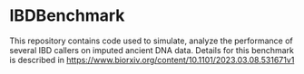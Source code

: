 # IBDBenchmark

This repository contains code used to simulate, analyze the performance of several IBD callers on imputed ancient DNA data. Details for this benchmark is described in https://www.biorxiv.org/content/10.1101/2023.03.08.531671v1

